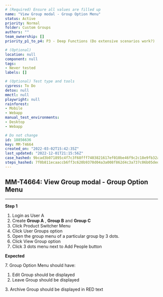 ```yaml
---
# (Required) Ensure all values are filled up
name: "View Group modal - Group Option Menu"
status: Active
priority: Normal
folder: Custom Groups
authors: ""
team_ownership: []
priority_p1_to_p4: P3 - Deep Functions (Do extensive scenarios work?)

# (Optional)
location: null
component: null
tags: 
- Never tested
labels: []

# (Optional) Test type and tools
cypress: To Do
detox: null
mmctl: null
playwright: null
rainforest: 
- Mobile
- Webapp
manual_test_environments: 
- Desktop
- Webapp

# Do not change
id: 18856636
key: MM-T4664
created_on: "2022-03-02T15:42:35Z"
last_updated: "2022-12-01T21:15:56Z"
case_hashed: 9bcad3b071895c4f7c3f68fff7403821617ef010be46f9c2c18e9fb32af9812fae25d4d9b55c9f7cad951443d2c4d6a7
steps_hashed: 7f0b811ecaaccb6ff3c620b9370d04a3a008f862d4c3a737c06b05ded9225e61697a92debf1846e8dc0fa6bbb300c139
---
```


<!-- (Auto-generated) Based on frontmatter's "key" and "name" -->

## MM-T4664: View Group modal - Group Option Menu

---

**Step 1**

1. Login as User A
2. Create **Group A** , **Group B** and **Group C**
3. Click Product Switcher Menu
4. Click User Groups option
5. Open the group menu of a particular group by 3 dots.
6. Click View Group option
7. Click 3 dots menu next to Add People button

**Expected**

7\. Group Option Menu should have:

1. Edit Group should be displayed
2. Leave Group should be displayed

3\. Archive Group should be displayed in RED text
